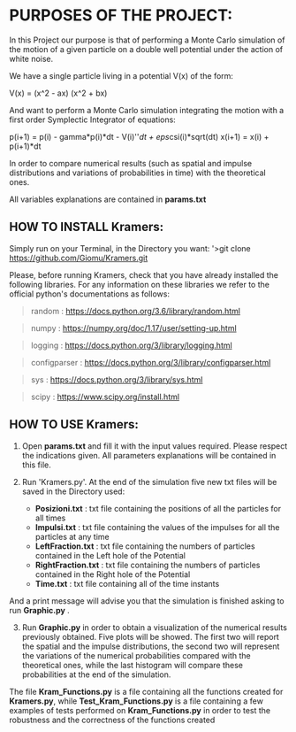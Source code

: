 
# PURPOSES OF THE PROJECT:



In this Project our purpose is that of performing a Monte Carlo simulation of the motion of a given particle on a double well potential under the action of white noise.

We have a single particle living in a potential V(x) of the form:

V(x) = (x^2 - ax) (x^2 + bx)

And want to perform a Monte Carlo simulation integrating the motion with a first order Symplectic Integrator of equations:

p(i+1) = p(i) - gamma*p(i)*dt - V(i)''*dt + eps*csi(i)*sqrt(dt)
x(i+1) = x(i) + p(i+1)*dt

In order to compare numerical results (such as spatial and impulse distributions and variations of probabilities in time) with the theoretical ones. 

All variables explanations are contained in **params.txt**










## HOW TO INSTALL Kramers:



Simply run on your Terminal, in the Directory you want:
'>git clone https://github.com/Giomu/Kramers.git   


Please, before running Kramers, check that you have already installed the following libraries. For any information on these libraries we refer to the official python's documentations as follows:



> random       : https://docs.python.org/3.6/library/random.html

> numpy        : https://numpy.org/doc/1.17/user/setting-up.html

> logging      : https://docs.python.org/3/library/logging.html

> configparser : https://docs.python.org/3/library/configparser.html

> sys          : https://docs.python.org/3/library/sys.html

> scipy        : https://www.scipy.org/install.html










## HOW TO USE Kramers:



1. Open **params.txt** and fill it with the input values required. Please respect the indications given. All parameters explanations will be contained in this file.

2. Run 'Kramers.py'. At the end of the simulation five new txt files will be saved in the Directory used:

	- **Posizioni.txt**       : txt file containing the positions of all the particles for all times
	- **Impulsi.txt**          : txt file containing the values of the impulses for all the particles at any time
	- **LeftFraction.txt**   : txt file containing the numbers of particles contained in the Left hole of the Potential
	- **RightFraction.txt** : txt file containing the numbers of particles contained in the Right hole of the Potential
	- **Time.txt**              : txt file containing all of the time instants 

And a print message will advise you that the simulation is finished asking to run **Graphic.py** .

3. Run **Graphic.py** in order to obtain a visualization of the numerical results previously obtained. Five plots will be showed. The first two will report the spatial and the impulse distributions, the second two will represent the variations of the numerical probabilities compared with the theoretical ones, while the last histogram will compare these probabilities at the end of the simulation.


The file **Kram_Functions.py** is a file containing all the functions created for **Kramers.py**, while **Test_Kram_Functions.py** is a file containing a few examples of tests performed on **Kram_Functions.py** in order to test the robustness and the correctness of the functions created 







